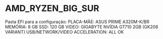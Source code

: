 # AMD_RYZEN_BIG_SUR
Pasta EFI para a configuração:
PLACA-MÃE: ASUS PRIME A320M-K/BR
MEMÓRIA: 8 GB
SSD: 120 GB
VIDEO: GIGABYTE NVÍDIA GT710 2GB (GK208 VARIANT)
USB/NETWORK/VIDEO ACCELERATION: ALL OK
